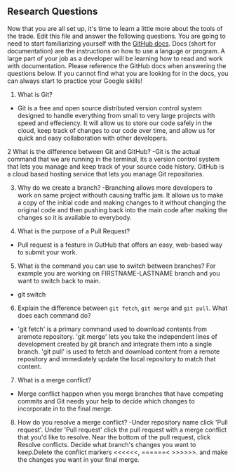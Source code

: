 ## Research Questions 

Now that you are all set up, it's time to learn a little more about the tools of the trade. Edit this file and answer the following questions. You are going to need to start familiarizing yourself with the [GitHub docs](https://docs.github.com/en). Docs (short for documentation) are the instructions on how to use a languge or program. A large part of your job as a developer will be learning how to read and work with documentation. Please reference the GitHub docs when answering the questions below. If you cannot find what you are looking for in the docs, you can always start to practice your Google skills!

1. What is Git? 
- Git is a free and open source distributed version control system designed to handle everything from small to very large projects with speed and effeciency. It will allow us to store our code safely in the cloud, keep track of changes to our code over time, and allow us for quick and easy collaboration with other developers.

2 What is the difference between Git and GitHub? 
-Git is the actual command that we are running in the terminal, its a version control system that lets you manage and keep track of your source code history. GitHub is a cloud based hosting service that lets you manage Git repositories.

3. Why do we create a branch? 
-Branching allows more developers to work on same project withouth causing traffic jam. It allows us to make a copy of the initial code and making changes to it without changing the original code and then pushing back into the main code after making the changes so it is available to everybody. 

4. What is the purpose of a Pull Request? 
- Pull request is a feature in GutHub that offers an easy, web-based way to submit your work.

5. What is the command you can use to switch between branches? For example you are working on FIRSTNAME-LASTNAME branch and you want to switch back to main. 
- git switch <main>

6. Explain the difference between `git fetch`, `git merge` and `git pull`. What does each command do? 
  - 'git fetch' is a primary command used to download contents from aremote repository. 'git merge' lets you take the independent lines of development created by git branch and integrate them into a single branch. 'git pull' is used to fetch and download content from a remote repository and immediately update the local repository to match that content.

  7. What is a merge conflict? 
  - Merge conflict happen when you merge branches that have competing commits and Git needs your help to decide which changes to incorporate in to the final merge.

  8. How do you resolve a merge conflict? -Under repository name click 'Pull request'. Under 'Pull request' click the pull request with a merge conflict that you'd like to resolve. Near the bottom of the pull request, click Resolve conflicts. Decide what branch's changes you want to keep.Delete the conflict markers <<<<<<, ======< >>>>>>. and make the changes you want in your final merge.

